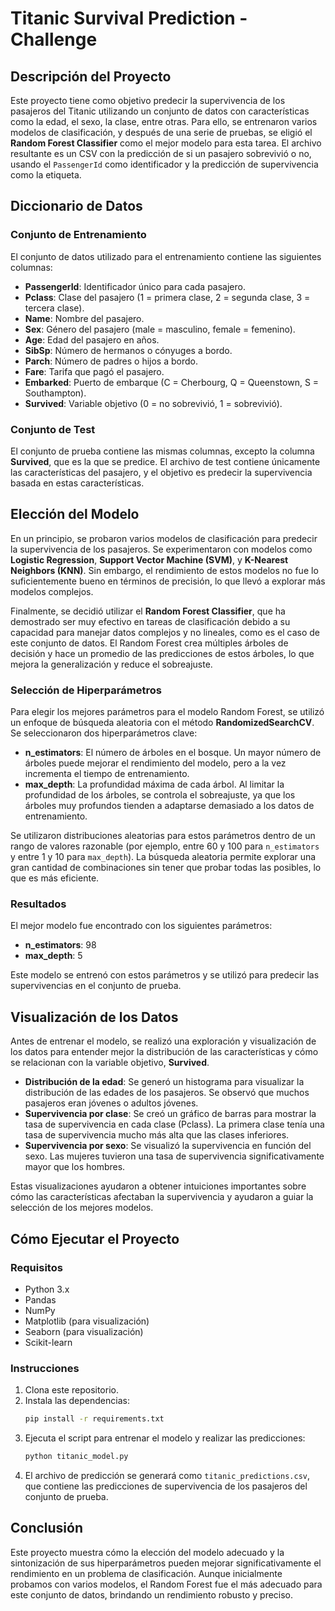 # Titanic Survival Prediction - Challenge

## Descripción del Proyecto

Este proyecto tiene como objetivo predecir la supervivencia de los pasajeros del Titanic utilizando un conjunto de datos con características como la edad, el sexo, la clase, entre otras. Para ello, se entrenaron varios modelos de clasificación, y después de una serie de pruebas, se eligió el **Random Forest Classifier** como el mejor modelo para esta tarea. El archivo resultante es un CSV con la predicción de si un pasajero sobrevivió o no, usando el `PassengerId` como identificador y la predicción de supervivencia como la etiqueta.

## Diccionario de Datos

### Conjunto de Entrenamiento

El conjunto de datos utilizado para el entrenamiento contiene las siguientes columnas:

- **PassengerId**: Identificador único para cada pasajero.
- **Pclass**: Clase del pasajero (1 = primera clase, 2 = segunda clase, 3 = tercera clase).
- **Name**: Nombre del pasajero.
- **Sex**: Género del pasajero (male = masculino, female = femenino).
- **Age**: Edad del pasajero en años.
- **SibSp**: Número de hermanos o cónyuges a bordo.
- **Parch**: Número de padres o hijos a bordo.
- **Fare**: Tarifa que pagó el pasajero.
- **Embarked**: Puerto de embarque (C = Cherbourg, Q = Queenstown, S = Southampton).
- **Survived**: Variable objetivo (0 = no sobrevivió, 1 = sobrevivió).

### Conjunto de Test

El conjunto de prueba contiene las mismas columnas, excepto la columna **Survived**, que es la que se predice. El archivo de test contiene únicamente las características del pasajero, y el objetivo es predecir la supervivencia basada en estas características.

## Elección del Modelo

En un principio, se probaron varios modelos de clasificación para predecir la supervivencia de los pasajeros. Se experimentaron con modelos como **Logistic Regression**, **Support Vector Machine (SVM)**, y **K-Nearest Neighbors (KNN)**. Sin embargo, el rendimiento de estos modelos no fue lo suficientemente bueno en términos de precisión, lo que llevó a explorar más modelos complejos.

Finalmente, se decidió utilizar el **Random Forest Classifier**, que ha demostrado ser muy efectivo en tareas de clasificación debido a su capacidad para manejar datos complejos y no lineales, como es el caso de este conjunto de datos. El Random Forest crea múltiples árboles de decisión y hace un promedio de las predicciones de estos árboles, lo que mejora la generalización y reduce el sobreajuste.

### Selección de Hiperparámetros

Para elegir los mejores parámetros para el modelo Random Forest, se utilizó un enfoque de búsqueda aleatoria con el método **RandomizedSearchCV**. Se seleccionaron dos hiperparámetros clave:

- **n_estimators**: El número de árboles en el bosque. Un mayor número de árboles puede mejorar el rendimiento del modelo, pero a la vez incrementa el tiempo de entrenamiento.
- **max_depth**: La profundidad máxima de cada árbol. Al limitar la profundidad de los árboles, se controla el sobreajuste, ya que los árboles muy profundos tienden a adaptarse demasiado a los datos de entrenamiento.

Se utilizaron distribuciones aleatorias para estos parámetros dentro de un rango de valores razonable (por ejemplo, entre 60 y 100 para `n_estimators` y entre 1 y 10 para `max_depth`). La búsqueda aleatoria permite explorar una gran cantidad de combinaciones sin tener que probar todas las posibles, lo que es más eficiente.

### Resultados

El mejor modelo fue encontrado con los siguientes parámetros:

- **n_estimators**: 98
- **max_depth**: 5

Este modelo se entrenó con estos parámetros y se utilizó para predecir las supervivencias en el conjunto de prueba.

## Visualización de los Datos

Antes de entrenar el modelo, se realizó una exploración y visualización de los datos para entender mejor la distribución de las características y cómo se relacionan con la variable objetivo, **Survived**.

- **Distribución de la edad**: Se generó un histograma para visualizar la distribución de las edades de los pasajeros. Se observó que muchos pasajeros eran jóvenes o adultos jóvenes.
- **Supervivencia por clase**: Se creó un gráfico de barras para mostrar la tasa de supervivencia en cada clase (Pclass). La primera clase tenía una tasa de supervivencia mucho más alta que las clases inferiores.
- **Supervivencia por sexo**: Se visualizó la supervivencia en función del sexo. Las mujeres tuvieron una tasa de supervivencia significativamente mayor que los hombres.

Estas visualizaciones ayudaron a obtener intuiciones importantes sobre cómo las características afectaban la supervivencia y ayudaron a guiar la selección de los mejores modelos.

## Cómo Ejecutar el Proyecto

### Requisitos

- Python 3.x
- Pandas
- NumPy
- Matplotlib (para visualización)
- Seaborn (para visualización)
- Scikit-learn

### Instrucciones

1. Clona este repositorio.
2. Instala las dependencias:
   ```bash
   pip install -r requirements.txt
   ```
3. Ejecuta el script para entrenar el modelo y realizar las predicciones:
   ```bash
   python titanic_model.py
   ```
4. El archivo de predicción se generará como `titanic_predictions.csv`, que contiene las predicciones de supervivencia de los pasajeros del conjunto de prueba.

## Conclusión

Este proyecto muestra cómo la elección del modelo adecuado y la sintonización de sus hiperparámetros pueden mejorar significativamente el rendimiento en un problema de clasificación. Aunque inicialmente probamos con varios modelos, el Random Forest fue el más adecuado para este conjunto de datos, brindando un rendimiento robusto y preciso. 
